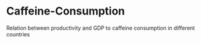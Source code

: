 # Caffeine-Consumption
Relation between productivity and GDP to caffeine consumption in different countries
